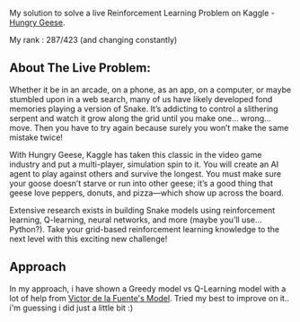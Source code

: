 My solution to solve a live Reinforcement Learning Problem on Kaggle - [Hungry Geese](https://www.kaggle.com/c/hungry-geese).

My rank : 287/423 (and changing constantly)

## About The Live Problem: 
Whether it be in an arcade, on a phone, as an app, on a computer, or maybe stumbled upon in a web search, many of us have likely developed fond memories playing a version of Snake. It’s addicting to control a slithering serpent and watch it grow along the grid until you make one… wrong… move. Then you have to try again because surely you won’t make the same mistake twice!

With Hungry Geese, Kaggle has taken this classic in the video game industry and put a multi-player, simulation spin to it. You will create an AI agent to play against others and survive the longest. You must make sure your goose doesn’t starve or run into other geese; it’s a good thing that geese love peppers, donuts, and pizza—which show up across the board.

Extensive research exists in building Snake models using reinforcement learning, Q-learning, neural networks, and more (maybe you’ll use… Python?). Take your grid-based reinforcement learning knowledge to the next level with this exciting new challenge!

## Approach
In my approach, i have shown a Greedy model vs Q-Learning model with a lot of help from [Victor de la Fuente's Model](https://www.kaggle.com/victordelafuente/hungrygeese-q-learning-common-sense-knowledge). Tried my best to improve on it.. i'm guessing i did just a little bit :)

